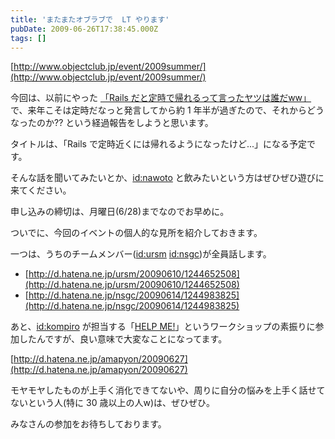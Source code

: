 ```yaml
---
title: 'またまたオブラブで  LT やります'
pubDate: 2009-06-26T17:38:45.000Z
tags: []
---
```


[http://www.objectclub.jp/event/2009summer/](http://www.objectclub.jp/event/2009summer/)

今回は、以前にやった [「Rails だと定時で帰れるって言ったヤツは誰だww」](http://d.hatena.ne.jp/nawoto/20071225/1198547820)で、来年こそは定時だなっと発言してから約 1 年半が過ぎたので、それからどうなったのか?? という経過報告をしようと思います。

タイトルは、「Rails で定時近くには帰れるようになったけど...」になる予定です。

そんな話を聞いてみたいとか、[id:nawoto](http://blog.hatena.ne.jp/nawoto/) と飲みたいという方はぜひぜひ遊びに来てください。

申し込みの締切は、月曜日(6/28)までなのでお早めに。

ついでに、今回のイベントの個人的な見所を紹介しておきます。

一つは、うちのチームメンバー([id:ursm](http://blog.hatena.ne.jp/ursm/) [id:nsgc](http://blog.hatena.ne.jp/nsgc/))が全員話します。

- [http://d.hatena.ne.jp/ursm/20090610/1244652508](http://d.hatena.ne.jp/ursm/20090610/1244652508)
- [http://d.hatena.ne.jp/nsgc/20090614/1244983825](http://d.hatena.ne.jp/nsgc/20090614/1244983825)

あと、[id:kompiro](http://blog.hatena.ne.jp/kompiro/) が担当する「[HELP ME!](http://ObjectClub.jp/event/2009summer/session.html#session_kondou)」というワークショップの素振りに参加したんですが、良い意味で大変なことになってます。

[http://d.hatena.ne.jp/amapyon/20090627](http://d.hatena.ne.jp/amapyon/20090627)

モヤモヤしたものが上手く消化できてないや、周りに自分の悩みを上手く話せてないという人(特に 30 歳以上の人w)は、ぜひぜひ。

みなさんの参加をお待ちしております。
